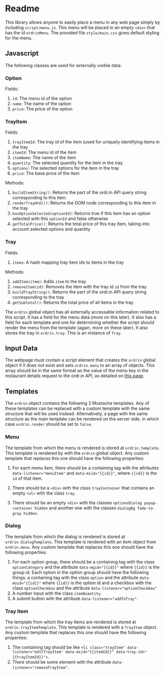 # Readme

This library allows anyone to easily place a menu in any web page simply by including `script/menu.js`. This menu will be placed in an empty `<div>` that has the id `ordrinMenu`. The provided file `style/main.css` gives default styling for the menu.

## Javascript
The following classes are used for externally visible data:

### Option
Fields:

1. `id`: The menu id of the option
2. `name`: The name of the option
3. `price`: The price of the option

### TrayItem
Fields:

1. `trayItemId`: The tray id of the item (used for uniquely identifying items in the tray
2. `itemId`: The menu id of the item
3. `itemName`: The name of the item
4. `quantity`: The selected quantity for the item in the tray
5. `options`: The selected options for the item in the tray
6. `price`: The base price of the item

Methods:

1. `buildItemString()`: Returns the part of the ordr.in API query string corresponding to this item
2. `renderTrayHtml()`: Returns the DOM node corresponding to this item in the tray
3. `hasOptionSelected(optionId)`: Returns true if this item has an option selected with this `optionId` and false otherwise
4. `getTotalPrice()`: Returns the total price of this tray item, taking into account selected options and quantity

### Tray
Fields:

1. `items`: A hash mapping tray item ids to items in the tray

Methods:

1. `addItem(item)`: Adds `item` to the tray
2. `removeItem(id)`: Removes the item with the tray id `id` from the tray
3. `buildTrayString()`: Returns the part of the ordr.in API query string corresponding to the tray
4. `getSubtotal()`: Returns the total price of all items in the tray

The `ordrin` global object has all externally accessable information related to this script. It has a field for the menu data (more on this later). It also has a field for each template and one for determining whether the script should render the menu from the template (again, more on these later). It also stores the tray in `ordrin.tray`. This is an instance of `Tray`.

## Input Data
The webpage must contain a script element that creates the `ordrin` global object if it does not exist and sets `ordrin.menu` to an array of objects. This array should be in the same format as the value of the menu key in the restaurant details request to the ordr.in API, as detailed on [this page](http://ordr.in/developers/restaurant).

## Templates
The `ordrin` object contains the following 3 Mustache templates. Any of these templates can be replaced with a custom template with the same structure that will be used instead. Alternatively, a page with the same structure as the main template can be rendered on the server side, in which case `ordrin.render` should be set to `false`.

### Menu

The template from which the menu is rendered is stored at `ordrin.template`. This template is rendered by with the `ordrin` global object. Any custom template that replaces this one should have the following properties:

1. For each menu item, there should be a containing tag with the attributes `data-listener="menuItem"` and `data-miid="{{id}}"`, where `{{id}}` is the `id` of that item.

2. There should be a `<div>` with the class `trayContainer` that contains an empty `<ul>` with the class `tray`.

3. There should be an empty `<div>` with the classes `optionsDialog popup-container hidden` and another one with the classes `dialogBg fade-to-gray hidden`.

### Dialog

The template from which the dialog is rendered is stored at `ordrin.dialogTemplate`. This template is rendered with an item object from `ordrin.menu`. Any custom template that replaces this one should have the following properties:

1. For each option group, there should be a containing tag with the class `optionCategory` and the attribute `data-mgid="{{id}}"` where `{{id}}` is the group id. Each option in the option group should have the following things: a containing tag with the class `option` and the attribute `data-moid="{{id}}"` where `{{id}}` is the option id and a checkbox with the class `optionCheckbox` and the attribute `data-listener="optionCheckbox"`
2. A number input with the class `itemQuantity`.
3. A submit button with the attribute `data-listener="addToTray"`.

### Tray Item

The template from which the tray items are rendered is stored at `ordrin.trayItemTemplate`. This template is rendered with a `TrayItem` object. Any custom template that replaces this one should have the following properties:

1. The containing tag should be like `<li class="trayItem" data-listener="editTrayItem" data-miid="{{itemId}}" data-tray-id="{{trayItemId}}">`.
2. There should be some element with the attribute `data-listener="removeTrayItem"`.
